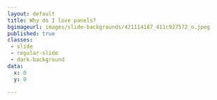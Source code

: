 ```yaml
---
layout: default
title: Why do I love panels?
bgimageurl: images/slide-backgrounds/421114187_411c927572_o.jpeg
published: true
classes:
 - slide
 - regular-slide
 - dark-background
data:
  x: 0
  y: 0

---
```

